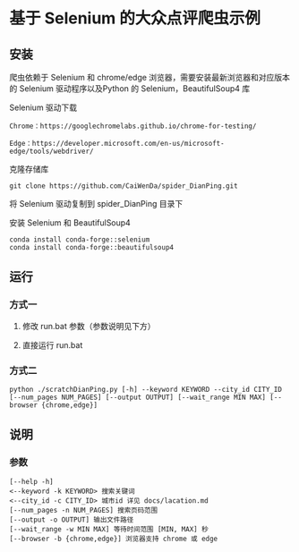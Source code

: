 # 基于 Selenium 的大众点评爬虫示例

## 安装
爬虫依赖于 Selenium 和 chrome/edge 浏览器，需要安装最新浏览器和对应版本的 Selenium 驱动程序以及Python 的 Selenium，BeautifulSoup4 库

Selenium 驱动下载
```
Chrome：https://googlechromelabs.github.io/chrome-for-testing/

Edge：https://developer.microsoft.com/en-us/microsoft-edge/tools/webdriver/
````
克隆存储库
```
git clone https://github.com/CaiWenDa/spider_DianPing.git
```

将 Selenium 驱动复制到 spider_DianPing 目录下

安装 Selenium 和 BeautifulSoup4
```
conda install conda-forge::selenium
conda install conda-forge::beautifulsoup4
```

## 运行
### 方式一
1. 修改 run.bat 参数（参数说明见下方）

2. 直接运行 run.bat

### 方式二
```
python ./scratchDianPing.py [-h] --keyword KEYWORD --city_id CITY_ID [--num_pages NUM_PAGES] [--output OUTPUT] [--wait_range MIN MAX] [--browser {chrome,edge}]
```
## 说明
### 参数
```
[--help -h]
<--keyword -k KEYWORD> 搜索关键词
<--city_id -c CITY_ID> 城市id 详见 docs/lacation.md
[--num_pages -n NUM_PAGES] 搜索页码范围
[--output -o OUTPUT] 输出文件路径
[--wait_range -w MIN MAX] 等待时间范围 [MIN, MAX] 秒
[--browser -b {chrome,edge}] 浏览器支持 chrome 或 edge
```
### 